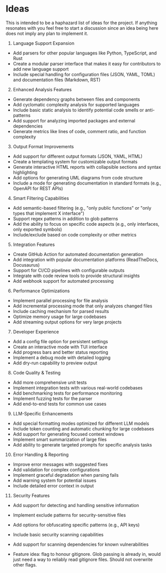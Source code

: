# Ideas

This is intended to be a haphazard list of ideas for the project. If anything resonates with you feel free to start a discussion since an idea being here does not imply any plan to implement it.

1. Language Support Expansion
- Add parsers for other popular languages like Python, TypeScript, and Rust
- Create a modular parser interface that makes it easy for contributors to add new language support
- Include special handling for configuration files (JSON, YAML, TOML) and documentation files (Markdown, RST)

2. Enhanced Analysis Features
- Generate dependency graphs between files and components
- Add cyclomatic complexity analysis for supported languages
- Include basic static analysis to identify potential code smells or anti-patterns
- Add support for analyzing imported packages and external dependencies
- Generate metrics like lines of code, comment ratio, and function complexity

3. Output Format Improvements
- Add support for different output formats (JSON, YAML, HTML)
- Create a templating system for customizable output formats
- Generate interactive HTML reports with collapsible sections and syntax highlighting
- Add options for generating UML diagrams from code structure
- Include a mode for generating documentation in standard formats (e.g., OpenAPI for REST APIs)

4. Smart Filtering Capabilities
- Add semantic-based filtering (e.g., "only public functions" or "only types that implement X interface")
- Support regex patterns in addition to glob patterns
- Add the ability to focus on specific code aspects (e.g., only interfaces, only exported symbols)
- Include/exclude based on code complexity or other metrics

5. Integration Features
- Create GitHub Action for automated documentation generation
- Add integration with popular documentation platforms (ReadTheDocs, Docusaurus)
- Support for CI/CD pipelines with configurable outputs
- Integrate with code review tools to provide structural insights
- Add webhook support for automated processing

6. Performance Optimizations
- Implement parallel processing for file analysis
- Add incremental processing mode that only analyzes changed files
- Include caching mechanism for parsed results
- Optimize memory usage for large codebases
- Add streaming output options for very large projects

7. Developer Experience
- Add a config file option for persistent settings
- Create an interactive mode with TUI interface
- Add progress bars and better status reporting
- Implement a debug mode with detailed logging
- Add dry-run capability to preview output

8. Code Quality & Testing
- Add more comprehensive unit tests
- Implement integration tests with various real-world codebases
- Add benchmarking tests for performance monitoring
- Implement fuzzing tests for the parser
- Add end-to-end tests for common use cases

9. LLM-Specific Enhancements
- Add special formatting modes optimized for different LLM models
- Include token counting and automatic chunking for large codebases
- Add support for generating focused context windows
- Implement smart summarization of large files
- Add ability to generate targeted prompts for specific analysis tasks

10. Error Handling & Reporting
- Improve error messages with suggested fixes
- Add validation for complex configurations
- Implement graceful degradation when parsing fails
- Add warning system for potential issues
- Include detailed error context in output

11. Security Features
- Add support for detecting and handling sensitive information
- Implement exclude patterns for security-sensitive files
- Add options for obfuscating specific patterns (e.g., API keys)
- Include basic security scanning capabilities
- Add support for scanning dependencies for known vulnerabilities

- Feature idea: flag to honour gitignore. Glob passing is already in, would just need a way to reliably read gitignore files. Should not overwrite other flags.